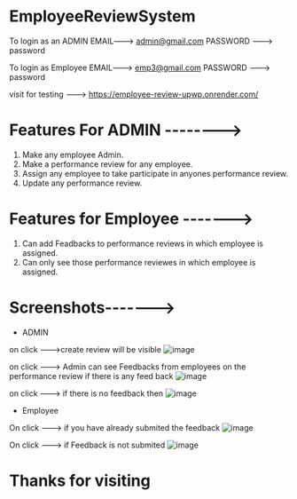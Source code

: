 # EmployeeReviewSystem

To login as an ADMIN
EMAIL---> admin@gmail.com
PASSWORD ---> password

To login as Employee
EMAIL---> emp3@gmail.com
PASSWORD ---> password

 visit for testing ---> https://employee-review-upwp.onrender.com/


# Features For ADMIN -------->

 1) Make any employee Admin.
 2) Make a performance review for any employee.
 3) Assign any employee to take participate in anyones performance review.
 4) Update any performance review.


# Features for Employee ------->

1) Can add Feadbacks to performance reviews in which employee is assigned.
2) Can only see those performance reviewes in which employee is assigned.


# Screenshots------->

* ADMIN

on click --->create review will be visible
![image](https://github.com/AmanRajwar/EmployeeReviewSystem/assets/135263136/103bc888-2aae-43a1-9c07-fd368db2efa7)



on click ---> Admin can see Feedbacks from employees on the performance review if there is any feed back
![image](https://github.com/AmanRajwar/EmployeeReviewSystem/assets/135263136/bc9bf278-ef37-468b-81d8-b819dda1f011)



on click ---> if there is no feedback then 
![image](https://github.com/AmanRajwar/EmployeeReviewSystem/assets/135263136/042993cd-e96b-4382-92df-29f1d1a8eee5)


* Employee

On click ---> if you have already submited the feedback
![image](https://github.com/AmanRajwar/EmployeeReviewSystem/assets/135263136/3b06babf-cf53-4dee-a470-3ec9b05372d4)



On click ---> if Feedback is not submited 
![image](https://github.com/AmanRajwar/EmployeeReviewSystem/assets/135263136/7458090d-4948-427e-a8c0-580092ecffdf)


# Thanks for visiting 

